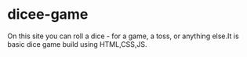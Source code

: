 # dicee-game
On this site you can roll a dice - for a game, a toss, or anything else.It is basic dice game build using HTML,CSS,JS.
